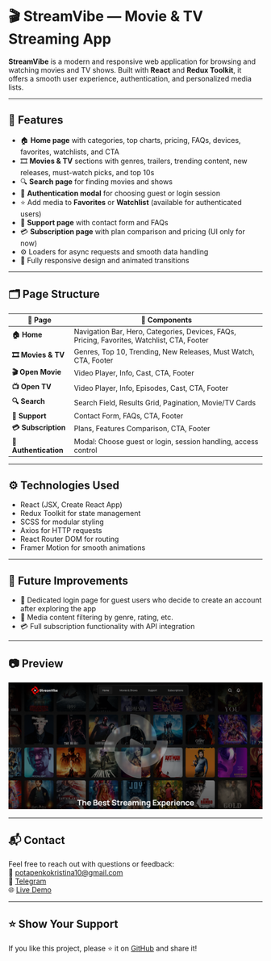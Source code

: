 # 🎬 StreamVibe — Movie & TV Streaming App

**StreamVibe** is a modern and responsive web application for browsing and watching movies and TV shows. Built with **React** and **Redux Toolkit**, it offers a smooth user experience, authentication, and personalized media lists.

---

## 🚀 Features

- 🏠 **Home page** with categories, top charts, pricing, FAQs, devices, favorites, watchlists, and CTA  
- 🎞️ **Movies & TV** sections with genres, trailers, trending content, new releases, must-watch picks, and top 10s  
- 🔍 **Search page** for finding movies and shows  
- 👥 **Authentication modal** for choosing guest or login session  
- ⭐ Add media to **Favorites** or **Watchlist** (available for authenticated users)  
- 📧 **Support page** with contact form and FAQs  
- 💳 **Subscription page** with plan comparison and pricing (UI only for now)  
- ⚙️ Loaders for async requests and smooth data handling  
- 📱 Fully responsive design and animated transitions

---

## 🗂️ Page Structure

| 📄 Page            | 🧩 Components                                                                 |
|--------------------|------------------------------------------------------------------------------|
| **🏠 Home**         | Navigation Bar, Hero, Categories, Devices, FAQs, Pricing, Favorites, Watchlist, CTA, Footer |
| **🎞️ Movies & TV**  | Genres, Top 10, Trending, New Releases, Must Watch, CTA, Footer             |
| **🎬 Open Movie**   | Video Player, Info, Cast, CTA, Footer                                       |
| **📺 Open TV**      | Video Player, Info, Episodes, Cast, CTA, Footer                             |
| **🔍 Search**       | Search Field, Results Grid, Pagination, Movie/TV Cards                      |
| **📨 Support**      | Contact Form, FAQs, CTA, Footer                                             |
| **💳 Subscription** | Plans, Features Comparison, CTA, Footer                                     |
| **🔐 Authentication** | Modal: Choose guest or login, session handling, access control  

---

## ⚙️ Technologies Used

- React (JSX, Create React App)  
- Redux Toolkit for state management  
- SCSS for modular styling  
- Axios for HTTP requests  
- React Router DOM for routing  
- Framer Motion for smooth animations  

---

## 🧭 Future Improvements

- 🔄 Dedicated login page for guest users who decide to create an account after exploring the app  
- 🎯 Media content filtering by genre, rating, etc.  
- 💳 Full subscription functionality with API integration

---

## 📷 Preview

![StreamVibe Preview](https://github.com/KristinaPotapenko/StreamVibe/blob/master/projectStreamVibe.png)  

---

## 📬 Contact

Feel free to reach out with questions or feedback:  
📧 [potapenkokristina10@gmail.com](mailto:potapenkokristina10@gmail.com)  
🔗 [Telegram](https://t.me/kristina_potapenko)  
🌐 [Live Demo](https://kristinapotapenko.github.io/StreamVibe/) 

---

## ⭐ Show Your Support

If you like this project, please ⭐ it on [GitHub](https://github.com/KristinaPotapenko/StreamVibe) and share it!


